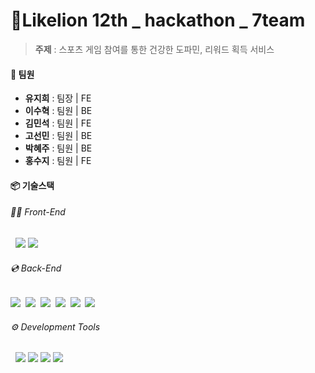 # 🦁Likelion 12th _ hackathon _ 7team

> **주제** : 스포츠 게임 참여를 통한 건강한 도파민, 리워드 획득 서비스

#### 👥 팀원
- **유지희** : 팀장 | FE
- **이수혁** : 팀원 | BE
- **김민석** : 팀원 | FE
- **고선민** : 팀원 | BE
- **박혜주** : 팀원 | BE
- **홍수지** : 팀원 | FE

#### 📦 기술스택
###### 👩‍💻 Front-End
&nbsp; <img src="https://img.shields.io/badge/React-61DAFB?style=flat&logo=react&logoColor=white">&nbsp;<img src="https://img.shields.io/badge/styled-components-DB7093?style=flat&logo=styled-components&logoColor=white">
###### 💿 Back-End
<img src="https://img.shields.io/badge/Spring%20Boot-6DB33F?style=flat&logo=spring-boot&logoColor=white"> 
<img src="https://img.shields.io/badge/AWS-232F3E?style=flat&logo=amazon-aws&logoColor=white"> 
<img src="https://img.shields.io/badge/Docker-2496ED?style=flat&logo=docker&logoColor=white"> 
<img src="https://img.shields.io/badge/Nginx-009639?style=flat&logo=nginx&logoColor=white"> 
<img src="https://img.shields.io/badge/CertBot-2C3E50?style=flat&logo=letsencrypt&logoColor=white"> 
<img src="https://img.shields.io/badge/MySQL-4479A1?style=flat&logo=mysql&logoColor=white"> 
<!-- 
<img src="https://img.shields.io/badge/Jenkins-D24939?style=flat&logo=jenkins&logoColor=white"> 
<img src="https://img.shields.io/badge/Kubernetes-326CE5?style=flat&logo=kubernetes&logoColor=white"> 
-->
###### ⚙️ Development Tools
&nbsp; <img src="https://img.shields.io/badge/GitHub-181717?style=flat&logo=github&logoColor=white">&nbsp;<img src="https://img.shields.io/badge/discord-5865F2?style=flat&logo=discord&logoColor=white">&nbsp;<img src="https://img.shields.io/badge/Notion-000?style=flat&logo=notion&logoColor=white">&nbsp;<img src="https://img.shields.io/badge/Figma-F24E1E?style=flat&logo=figma&logoColor=white">
